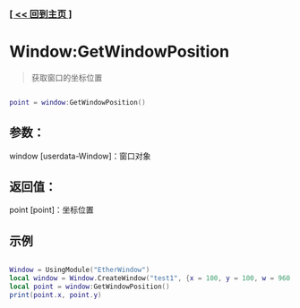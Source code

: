 ### [[ << 回到主页 ]](README.md)

# Window:GetWindowPosition

> 获取窗口的坐标位置

```lua

point = window:GetWindowPosition()

```

## 参数：

window [userdata-Window]：窗口对象

## 返回值：

point [point]：坐标位置

## 示例
```lua

Window = UsingModule("EtherWindow")
local window = Window.CreateWindow("test1", {x = 100, y = 100, w = 960, h = 640}, {})
local point = window:GetWindowPosition()
print(point.x, point.y)

```